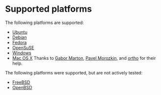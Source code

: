 # Supported platforms

The following platforms are supported:

* [Ubuntu](http://www.ubuntu.com/)
* [Debian](http://www.debian.org/)
* [Fedora](http://fedoraproject.org/)
* [OpenSuSE](http://www.opensuse.org/)
* [Windows](http://windows.microsoft.com)
* [Mac OS X](https://www.apple.com/osx/)
  Thanks to [Gabor Marton](https://github.com/martong),
  [Pavel Morozkin](https://github.com/PavelMorozkin), and
  [ortho](https://github.com/ortho) for their help.

The following platforms were supported, but are not actively tested:

* [FreeBSD](http://www.freebsd.org/)
* [OpenBSD](http://www.openbsd.org/)
